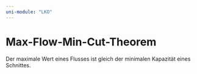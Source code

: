 ```yaml
---
uni-module: "LKO"
---
```


# Max-Flow-Min-Cut-Theorem

Der maximale Wert eines Flusses ist gleich der minimalen Kapazität eines Schnittes.
